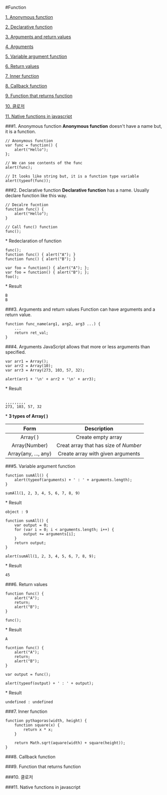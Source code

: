 #Function

[1. Anonymous function](#1-anonymous-function)

[2. Declarative function](#2-declarative-function)

[3. Arguments and return values](#3-arguments-and-return-values)

[4. Arguments](#4-arguments)

[5. Variable argument function](#5-variable-argument-function)

[6. Return values](#6-return-values)

[7. Inner function](#7-inner-function)

[8. Callback function](#8-callback-function)

[9. Function that returns function](#9-function-that-returns-function)

[10. 클로저](#10-클로저)

[11. Native functions in javascript](#11-native-functions-in-javascript)

###1. Anonymous function
**Anonymous function** doesn't have a name but, it is a function.

```
// Anonymous function
var func = function() { 	
	alert("Hello");
};

// We can see contents of the func
alert(func);

// It looks like string but, it is a function type variable
alert(typeof(func));

```

###2. Declarative function
**Declarative function** has a name. Usually declare function like this way.

```
// Decalre fucntion
function func() {
	alert("Hello");
}

// Call func() function
func();
```

\* Redeclaration of function

```
func();
function func() { alert("A"); }
function func() { alert("B"); }

var foo = function() { alert("A"); };
var foo = function() { alert("B"); };
foo();
```

\* Result

```
B
B
```
###3. Arguments and return values
Function can have arguments and a return value.

```
function func_name(arg1, arg2, arg3 ...) {
	...
	return ret_val;
}
```

###4. Arguments
JavaScript allows that more or less arguments than specified.

```
var arr1 = Array();
var arr2 = Array(10);
var arr3 = Array(273, 103, 57, 32);

alert(arr1 + '\n' + arr2 + '\n' + arr3);
```

\* Result

```

,,,,,,,,,
273, 103, 57, 32
```

\* **3 types of Array( )**

Form | Description
:----:|:-----:
Array( ) | Create empty array
Array(Number) | Creat array that has size of *Number*
Array(any, ..., any) | Create array with given arguments


###5. Variable argument function

```
function sumAll() {
	alert(typeof(arguments) + ' : ' + arguments.length);
}

sumAll(1, 2, 3, 4, 5, 6, 7, 8, 9)
```

\* Result

```
object : 9
```

```
function sumAll() {
	var output = 0;
	for (var i = 0; i < arguments.length; i++) {
		output += arguments[i];
	}
	return output;
}

alert(sumAll(1, 2, 3, 4, 5, 6, 7, 8, 9);
```

\* Result

```
45
```

###6. Return values

```
function func() {
	alert("A");
	return;
	alert("B");
}

func();
```

\* Result 

```
A
```

```
fucntion func() {
	alert("A");
	return;
	alert("B");
}

var output = func();

alert(typeof(output) + ' : ' + output);
```

\* Result

```
undefined : undefined
```

###7. Inner function

```
function pythagoras(width, height) {
	function square(x) {
		return x * x;
	}

	return Math.sqrt(aquare(width) + square(height));
}
```

###8. Callback function

###9. Function that returns function

###10. 클로저

###11. Native functions in javascript

